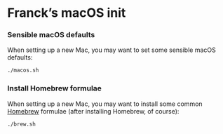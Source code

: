 # Franck’s macOS init

### Sensible macOS defaults

When setting up a new Mac, you may want to set some sensible macOS defaults:

```bash
./macos.sh
```

### Install Homebrew formulae

When setting up a new Mac, you may want to install some common [Homebrew](http://brew.sh/) formulae (after installing Homebrew, of course):

```bash
./brew.sh
```
